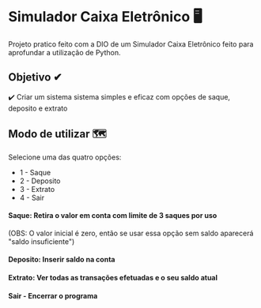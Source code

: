 # Simulador Caixa Eletrônico 🖥

Projeto pratico feito com a DIO de um Simulador Caixa Eletrônico feito para aprofundar a utilização de Python.

## Objetivo ✔
:heavy_check_mark:
Criar um sistema sistema simples e eficaz com opções de saque, deposito e extrato

## Modo de utilizar 🗺️

Selecione uma das quatro opções:

* 1 - Saque
* 2 - Deposito
* 3 - Extrato
* 4 - Sair

#### Saque: Retira o valor em conta com limite de 3 saques por uso
(OBS: O valor inicial é zero, então se usar essa opção sem saldo aparecerá "saldo insuficiente")
#### Deposito: Inserir saldo na conta
#### Extrato: Ver todas as transações efetuadas e o seu saldo atual
#### Sair - Encerrar o programa
